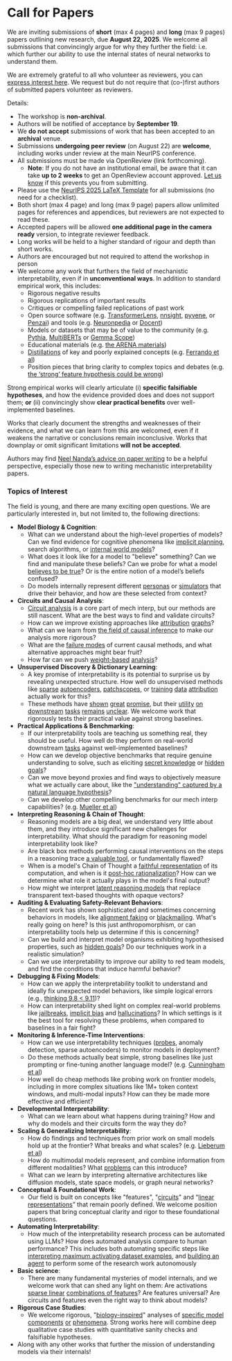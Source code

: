 # Call for Papers
We are inviting submissions of **short** (max 4 pages) and **long** (max 9 pages) papers outlining new research, due **August 22, 2025**. We welcome all submissions that convincingly argue for why they further the field: i.e. which further our ability to use the internal states of neural networks to understand them. 

We are extremely grateful to all who volunteer as reviewers, you can [express interest here](https://www.google.com/url?q=https://docs.google.com/forms/d/e/1FAIpQLSdiw1SJllzoTz_nqzDTzTOGb9DV3W_truQyh-WvYj_QGIi7Mg/viewform?usp%3Ddialog&sa=D&source=editors&ust=1752829815969943&usg=AOvVaw3J8bzrdRuJRT_8I3aiCRsw). We request but do not require that (co-)first authors of submitted papers volunteer as reviewers. 

Details: 
* The workshop is **non-archival**.
* Authors will be notified of acceptance by **September 19**.
* We **do not accept** submissions of work that has been accepted to an **archival** venue.
* Submissions **undergoing peer review** (on August 22) are **welcome**, including works under review at the main NeurIPS conference.
* All submissions must be made via OpenReview (link forthcoming).
  * **Note**: If you do not have an institutional email, be aware that it can take **up to 2 weeks** to get an OpenReview account approved. [Let us know](mailto:neurips2025@mechinterpworkshop.com) if this prevents you from submitting.
* Please use the [NeurIPS 2025 LaTeX Template](https://www.google.com/url?q=https://media.neurips.cc/Conferences/NeurIPS2025/Styles.zip&sa=D&source=editors&ust=1752829815971499&usg=AOvVaw3agNGXflEY5Re4M565modi) for all submissions (no need for a checklist).
* Both short (max 4 page) and long (max 9 page) papers allow unlimited pages for references and appendices, but reviewers are not expected to read these.
* Accepted papers will be allowed **one additional page in the camera ready** version, to integrate reviewer feedback.
* Long works will be held to a higher standard of rigour and depth than short works.
* Authors are encouraged but not required to attend the workshop in person
* We welcome any work that furthers the field of mechanistic interpretability, even if in **unconventional ways**. In addition to standard empirical work, this includes:
  * Rigorous negative results
  * Rigorous replications of important results
  * Critiques or compelling failed replications of past work
  * Open source software (e.g. [TransformerLens](https://www.google.com/url?q=https://github.com/neelnanda-io/TransformerLens&sa=D&source=editors&ust=1752829815972745&usg=AOvVaw1xT09_iSqw--5KGSIe1i9_), [nnsight](https://www.google.com/url?q=https://github.com/ndif-team/nnsight&sa=D&source=editors&ust=1752829815972827&usg=AOvVaw1HLXmRHzq9jQJv_iKHURL-), [pyvene](https://www.google.com/url?q=https://github.com/stanfordnlp/pyvene/tree/main/pyvene/models/mlp&sa=D&source=editors&ust=1752829815972909&usg=AOvVaw063DMeRQOHHRM_7j0NySIB), or [Penzai](https://www.google.com/url?q=https://github.com/google-deepmind/penzai&sa=D&source=editors&ust=1752829815972998&usg=AOvVaw0LnjQBmZ1IkVBvt7tWtKR1)) and tools (e.g. [Neuronpedia](https://www.google.com/url?q=http://neuronpedia.org&sa=D&source=editors&ust=1752829815973083&usg=AOvVaw3sUYhqU6coDxscC6pFUiMI) or [Docent](https://www.google.com/url?q=https://transluce.org/introducing-docent&sa=D&source=editors&ust=1752829815973176&usg=AOvVaw1ClBIYW3sHEDM_F9UA8e8v))
  * Models or datasets that may be of value to the community (e.g. [Pythia](https://www.google.com/url?q=https://arxiv.org/abs/2304.01373&sa=D&source=editors&ust=1752829815973356&usg=AOvVaw01aMq8kKNxQoW1-5yyhieT), [MultiBERTs](https://www.google.com/url?q=https://arxiv.org/abs/2106.16163&sa=D&source=editors&ust=1752829815973424&usg=AOvVaw3KRm6tVlQJI4f3_Ed8wf8a) or [Gemma Scope](https://www.google.com/url?q=https://arxiv.org/abs/2408.05147&sa=D&source=editors&ust=1752829815973495&usg=AOvVaw3kMVRNomIpO9GP0JkoIzBp))
  * Educational materials (e.g. [the ARENA materials](https://www.google.com/url?q=https://arena3-chapter1-transformer-interp.streamlit.app/&sa=D&source=editors&ust=1752829815973672&usg=AOvVaw09he7QLiPCfCKYvUuXrSPV))
  * [Distillations](https://www.google.com/url?q=https://distill.pub/2017/research-debt/&sa=D&source=editors&ust=1752829815973776&usg=AOvVaw07EJ2frXUgiSWL3db4UhUY) of key and poorly explained concepts (e.g. [Ferrando et al](https://www.google.com/url?q=https://arxiv.org/abs/2405.00208&sa=D&source=editors&ust=1752829815973906&usg=AOvVaw2xfohTcopzOPRcThqIYISj))
  * Position pieces that bring clarity to complex topics and debates (e.g. [the ‘strong’ feature hypothesis could be wrong](https://www.google.com/url?q=https://www.alignmentforum.org/posts/tojtPCCRpKLSHBdpn/the-strong-feature-hypothesis-could-be-wrong&sa=D&source=editors&ust=1752829815974145&usg=AOvVaw2EtTVTTvpcY0c8LiQL-Jwo))

Strong empirical works will clearly articulate (i) **specific falsifiable hypotheses**, and how the evidence provided does and does not support them; **or** (ii) convincingly show **clear practical benefits** over well-implemented baselines. 

Works that clearly document the strengths and weaknesses of their evidence, and what we can learn from this are welcomed, even if it weakens the narrative or conclusions remain inconclusive. Works that downplay or omit significant limitations **will not be accepted**. 

Authors may find [Neel Nanda’s advice on paper writing](https://www.google.com/url?q=https://www.alignmentforum.org/posts/eJGptPbbFPZGLpjsp/highly-opinionated-advice-on-how-to-write-ml-papers&sa=D&source=editors&ust=1752829815975138&usg=AOvVaw2qBDyyWB5fqvEOznSbv-9o) to be a helpful perspective, especially those new to writing mechanistic interpretability papers. 
### Topics of Interest
The field is young, and there are many exciting open questions. We are particularly interested in, but not limited to, the following directions: 
* **Model Biology & Cognition**:
  * What can we understand about the high-level properties of models? Can we find evidence for cognitive phenomena like [implicit planning](https://www.google.com/url?q=https://transformer-circuits.pub/2025/attribution-graphs/biology.html%23dives-poems&sa=D&source=editors&ust=1752829815975805&usg=AOvVaw3WTt7fF9xUSUninpqByTnd), search algorithms, or [internal world models](https://www.google.com/url?q=https://arxiv.org/abs/2210.13382&sa=D&source=editors&ust=1752829815975909&usg=AOvVaw36LXsvzLgoWKK67exJLmyR)?
  * What does it look like for a model to "believe" something? Can we find and manipulate these beliefs? Can we probe for what a model [believes to be true](https://www.google.com/url?q=https://arxiv.org/abs/2310.06824&sa=D&source=editors&ust=1752829815976164&usg=AOvVaw2JTcIb-AV5gMDGlFBinnSB)? Or is the entire notion of a model’s beliefs confused?
  * Do models internally represent different [personas](https://www.google.com/url?q=https://arxiv.org/abs/2406.12094&sa=D&source=editors&ust=1752829815976348&usg=AOvVaw1Pw9VSHNYJR8uLWlmYtXcq) or [simulators](https://www.google.com/url?q=https://www.nature.com/articles/s41586-023-06647-8&sa=D&source=editors&ust=1752829815976425&usg=AOvVaw0ArRDBUDfJRTFv-ZYMvIk0) that drive their behavior, and how are these selected from context?
* **Circuits and Causal Analysis**:
  * [Circuit analysis](https://www.google.com/url?q=https://distill.pub/2020/circuits/zoom-in/&sa=D&source=editors&ust=1752829815976676&usg=AOvVaw0UWimxgnXC4O8LHb9-FQvo) is a core part of mech interp, but our methods are still nascent. What are the best ways to find and validate circuits?
  * How can we improve existing approaches like [attribution](https://www.google.com/url?q=https://arxiv.org/abs/2406.11944&sa=D&source=editors&ust=1752829815976955&usg=AOvVaw3QRd76Q1nvlGwDR5pIhcBf) [graphs](https://www.google.com/url?q=https://transformer-circuits.pub/2025/attribution-graphs/methods.html&sa=D&source=editors&ust=1752829815977041&usg=AOvVaw2FHvTFViEx464BytzxEcNG)?
  * What can we learn from [the field of causal inference](https://www.google.com/url?q=https://arxiv.org/abs/2407.04690&sa=D&source=editors&ust=1752829815977187&usg=AOvVaw1wh4gNOBpxn9dhtLjELMd_) to make our analysis more rigorous?
  * What are the [failure modes](https://www.google.com/url?q=https://arxiv.org/abs/2307.15771&sa=D&source=editors&ust=1752829815977345&usg=AOvVaw1i_oGtykK8FhYKlgr2DJVt) of current causal methods, and what alternative approaches might bear fruit?
  * How far can we push [weight-based](https://www.google.com/url?q=https://arxiv.org/abs/2301.05217&sa=D&source=editors&ust=1752829815977532&usg=AOvVaw2pfaT6KVUuH7cZIXvs19Ty) [analysis](https://www.google.com/url?q=https://arxiv.org/abs/2410.08417&sa=D&source=editors&ust=1752829815977618&usg=AOvVaw2Bbhlof8G3eDZewvSjtYs5)?
* **Unsupervised Discovery & Dictionary Learning**:
  * A key promise of interpretability is its potential to surprise us by revealing unexpected structure. How well do unsupervised methods like [sparse](https://www.google.com/url?q=https://arxiv.org/abs/2103.15949&sa=D&source=editors&ust=1752829815977979&usg=AOvVaw2NjhjRBzXLXx59IW-kXWvI) [autoencoders](https://www.google.com/url?q=https://transformer-circuits.pub/2023/monosemantic-features&sa=D&source=editors&ust=1752829815978080&usg=AOvVaw141pY1ECu0Z6dezzMH0uCF), [patch](https://www.google.com/url?q=https://arxiv.org/abs/2401.06102&sa=D&source=editors&ust=1752829815978150&usg=AOvVaw3FDG0wzc4KYAgySwzz7paK)[scopes](https://www.google.com/url?q=https://arxiv.org/abs/2403.10949v2&sa=D&source=editors&ust=1752829815978202&usg=AOvVaw1JOudMc-5NSnAZubKVT6m9), or [training](https://www.google.com/url?q=https://proceedings.mlr.press/v70/koh17a?ref%3Dhttps://githubhelp.com&sa=D&source=editors&ust=1752829815978286&usg=AOvVaw2LfMDgqdVz5kt7UrAdgub5) [data](https://www.google.com/url?q=https://arxiv.org/abs/2308.03296&sa=D&source=editors&ust=1752829815978348&usg=AOvVaw2ZSXrefAHZbc1ngBoILVzN) [attribution](https://www.google.com/url?q=https://arxiv.org/abs/2205.11482&sa=D&source=editors&ust=1752829815978418&usg=AOvVaw38syo6-Mu-dYey0iLzQZ0X) actually work for this?
  * These methods have [shown](https://www.google.com/url?q=https://transformer-circuits.pub/2024/scaling-monosemanticity/index.html&sa=D&source=editors&ust=1752829815978577&usg=AOvVaw3H9oFoxqGmUMYq8eSvytxH) [great](https://www.google.com/url?q=https://transformer-circuits.pub/2025/attribution-graphs/biology.html&sa=D&source=editors&ust=1752829815978661&usg=AOvVaw185f2i-Jbauj5ms5qUkXSk) [promise](https://www.google.com/url?q=https://arxiv.org/abs/2503.10965&sa=D&source=editors&ust=1752829815978731&usg=AOvVaw2jchLxyaKBK57ObBQDCK6g), but their [utility](https://www.google.com/url?q=https://arxiv.org/abs/2502.16681&sa=D&source=editors&ust=1752829815978806&usg=AOvVaw1rbZIjs85XhruMxcoKFa6f) [on](https://www.google.com/url?q=https://www.tilderesearch.com/blog/sieve&sa=D&source=editors&ust=1752829815978867&usg=AOvVaw1ZRNDU4ADk6FZ6PPQQSgkK) [downstream](https://www.google.com/url?q=https://arxiv.org/abs/2501.17148&sa=D&source=editors&ust=1752829815978930&usg=AOvVaw0vUAbh2-VVLzd-wukX21_k) [tasks](https://www.google.com/url?q=https://transformer-circuits.pub/2024/features-as-classifiers/index.html&sa=D&source=editors&ust=1752829815979007&usg=AOvVaw3JUQzn5TywUwYBTkEFrVdW) [remains](https://www.google.com/url?q=https://arxiv.org/abs/2502.04382&sa=D&source=editors&ust=1752829815979071&usg=AOvVaw2wTMP4sru3ll3Q-wvVhiYU) [unclear](https://www.google.com/url?q=https://www.alignmentforum.org/posts/4uXCAJNuPKtKBsi28/negative-results-for-saes-on-downstream-tasks&sa=D&source=editors&ust=1752829815979162&usg=AOvVaw3EF3HrISAftcuwTY8qQg-R). We welcome work that rigorously tests their practical value against strong baselines.
* **Practical Applications & Benchmarking**:
  * If our interpretability tools are teaching us something real, they should be useful. How well do they perform on real-world downstream [tasks](https://www.google.com/url?q=https://www.lesswrong.com/posts/wGRnzCFcowRCrpX4Y/downstream-applications-as-validation-of-interpretability&sa=D&source=editors&ust=1752829815979592&usg=AOvVaw2A1W_0EQ9LEn7wDDDbIBCu) against well-implemented baselines?
  * How can we develop objective benchmarks that require genuine understanding to solve, such as eliciting [secret knowledge](https://www.google.com/url?q=https://arxiv.org/abs/2505.14352&sa=D&source=editors&ust=1752829815979825&usg=AOvVaw3mvB9ewDbKjd2BsvqQK34P) or [hidden goals](https://www.google.com/url?q=https://arxiv.org/abs/2503.10965&sa=D&source=editors&ust=1752829815979898&usg=AOvVaw2c24AbF2IwrfPz_kyfYax7)?
  * Can we move beyond proxies and find ways to objectively measure what we actually care about, like the ["understanding" captured by a natural language hypothesis](https://www.google.com/url?q=https://arxiv.org/abs/2502.04382&sa=D&source=editors&ust=1752829815980176&usg=AOvVaw1jFFnWtUrBTU0CZgHbODlf)?
  * Can we develop other compelling benchmarks for our mech interp capabilities? (e.g. [Mueller et al](https://www.google.com/url?q=https://arxiv.org/abs/2504.13151&sa=D&source=editors&ust=1752829815980367&usg=AOvVaw1yHdt9-tSbh--MHsXo3Ecc))
* **Interpreting Reasoning & Chain of Thought**:
  * Reasoning models are a big deal, we understand very little about them, and they introduce significant new challenges for interpretability. What should the paradigm for reasoning model interpretability look like?
  * Are black box methods performing causal interventions on the steps in a reasoning trace [a valuable tool](https://www.google.com/url?q=https://arxiv.org/abs/2506.19143&sa=D&source=editors&ust=1752829815980917&usg=AOvVaw09Dmw-MzUiuEjyJVnG6gXI), or fundamentally flawed?
  * When is a model's Chain of Thought a [faithful representation](https://www.google.com/url?q=https://arxiv.org/abs/2305.04388&sa=D&source=editors&ust=1752829815981101&usg=AOvVaw0QRWb9c3NQ4VNXFV1fXPyO) of its computation, and when is it [post-hoc rationalization](https://www.google.com/url?q=https://arxiv.org/abs/2503.08679&sa=D&source=editors&ust=1752829815981237&usg=AOvVaw2_mKlTSFKPvGayY3fXrsQA)? How can we determine what role it actually plays in the model's final output?
  * How might we interpret [latent reasoning models](https://www.google.com/url?q=https://arxiv.org/abs/2412.06769&sa=D&source=editors&ust=1752829815981438&usg=AOvVaw0lpE7MQ6XvKWCXj4jtGkQa) that replace transparent text-based thoughts with opaque vectors?
* **Auditing & Evaluating Safety-Relevant Behaviors**:
  * Recent work has shown sophisticated and sometimes concerning behaviors in models, like [alignment faking](https://www.google.com/url?q=https://arxiv.org/abs/2412.14093&sa=D&source=editors&ust=1752829815981815&usg=AOvVaw3Jd0vHHpzSZcsq806IfHCa) or [blackmailing](https://www.google.com/url?q=https://www.anthropic.com/research/agentic-misalignment&sa=D&source=editors&ust=1752829815981904&usg=AOvVaw2nmcihbdW-ZEC21gvPrwPm). What's really going on here? Is this just anthropomorphism, or can interpretability tools help us determine if this is concerning?
  * Can we build and interpret model organisms exhibiting hypothesised properties, such as [hidden goals](https://www.google.com/url?q=https://arxiv.org/abs/2503.10965&sa=D&source=editors&ust=1752829815982260&usg=AOvVaw0xHVpuJTfeo-gXuXeUUH-B)? Do our techniques work in a realistic simulation?
  * Can we use interpretability to improve our ability to red team models, and find the conditions that induce harmful behavior?
* **Debugging & Fixing Models**:
  * How can we apply the interpretability toolkit to understand and ideally fix unexpected model behaviors, like simple logical errors (e.g., [thinking 9.8 < 9.11](https://www.google.com/url?q=https://transluce.org/observability-interface&sa=D&source=editors&ust=1752829815982791&usg=AOvVaw2Q4k5SKY9AtkSMcsv9Em8O))?
  * How can interpretability shed light on complex real-world problems like [jailbreaks](https://www.google.com/url?q=https://transformer-circuits.pub/2025/attribution-graphs/biology.html%23dives-jailbreak&sa=D&source=editors&ust=1752829815982987&usg=AOvVaw2zCcrhoMCsAfq9W3kJPGv4), [implicit bias](https://www.google.com/url?q=https://arxiv.org/abs/2506.10922&sa=D&source=editors&ust=1752829815983063&usg=AOvVaw2TK9kEKDzbe70a1MZ0CZAC) and [hallucinations](https://www.google.com/url?q=https://arxiv.org/abs/2411.14257&sa=D&source=editors&ust=1752829815983146&usg=AOvVaw3xlpWAtXe6aW3Qs-A_Dahj)? In which settings is it the best tool for resolving these problems, when compared to baselines in a fair fight?
* **Monitoring & Inference-Time Interventions**:
  * How can we use interpretability techniques ([probes](https://www.google.com/url?q=https://arxiv.org/abs/2102.12452&sa=D&source=editors&ust=1752829815983532&usg=AOvVaw3r0o5ll2bZl5u2LFT0vFeZ), anomaly detection, sparse autoencoders) to monitor models in deployment?
  * Do these methods actually beat simple, strong baselines like just prompting or fine-tuning another language model? (e.g. [Cunningham et al](https://www.google.com/url?q=https://alignment.anthropic.com/2025/cheap-monitors/&sa=D&source=editors&ust=1752829815983831&usg=AOvVaw1RjCPYPkqPngSBJEGgTwqP))
  * How well do cheap methods like probing work on frontier models, including in more complex situations like 1M+ token context windows, and multi-modal inputs? How can they be made more effective and efficient?
* **Developmental Interpretability**:
  * What can we learn about what happens during training? How and why do models and their circuits form the way they do?
* **Scaling & Generalizing Interpretability**:
  * How do findings and techniques from prior work on small models hold up at the frontier? What breaks and what scales? (e.g. [Lieberum et al](https://www.google.com/url?q=https://arxiv.org/abs/2307.09458&sa=D&source=editors&ust=1752829815984676&usg=AOvVaw0YcBKLhkpz8On4buSQE6Pq))
  * How do multimodal models represent, and combine information from different modalities? What [problems](https://www.google.com/url?q=https://openreview.net/pdf?id%3DVUhRdZp8ke&sa=D&source=editors&ust=1752829815984896&usg=AOvVaw0j_mYb3gT4VBPwfXGCMII7) can this introduce?
  * What can we learn by interpreting alternative architectures like diffusion models, state space models, or graph neural networks?
* **Conceptual & Foundational Work**:
  * Our field is built on concepts like "features", "[circuits](https://www.google.com/url?q=https://distill.pub/2020/circuits/zoom-in/&sa=D&source=editors&ust=1752829815985360&usg=AOvVaw0rRzYMGFSFqi_9BAAfE_yD)" and “[linear representations](https://www.google.com/url?q=https://transformer-circuits.pub/2024/july-update/index.html%23linear-representations&sa=D&source=editors&ust=1752829815985470&usg=AOvVaw2rYWJlpWzD4t2RjNpoI01P)” that remain poorly defined. We welcome position papers that bring conceptual clarity and rigor to these foundational questions.
* **Automating Interpretability**:
  * How much of the interpretability research process can be automated using LLMs? How does automated analysis compare to human performance? This includes both automating specific steps like [interpreting maximum activating dataset examples](https://www.google.com/url?q=https://openaipublic.blob.core.windows.net/neuron-explainer/paper/index.html&sa=D&source=editors&ust=1752829815986032&usg=AOvVaw2lT-WDsgqV5ps-PTdP--Y6), and [building an agent](https://www.google.com/url?q=https://arxiv.org/abs/2404.14394&sa=D&source=editors&ust=1752829815986134&usg=AOvVaw14Lvg-4vdoq7zKVxVo9yCn) to perform some of the research work autonomously
* **Basic science**:
  * There are many fundamental mysteries of model internals, and we welcome work that can shed any light on them: Are activations [sparse linear](https://www.google.com/url?q=https://arxiv.org/abs/1601.03764&sa=D&source=editors&ust=1752829815986491&usg=AOvVaw2HODhfwIU6j5bLjXo0MMdX) [combinations of features](https://www.google.com/url?q=https://transformer-circuits.pub/2022/toy_model/index.html&sa=D&source=editors&ust=1752829815986588&usg=AOvVaw3XwbCy81_ki164OUPZcoAA)? Are features universal? Are circuits and features even the right way to think about models?
* **Rigorous Case Studies**:
  * We welcome rigorous, "[biology-inspired](https://www.google.com/url?q=https://distill.pub/2020/circuits/curve-circuits/&sa=D&source=editors&ust=1752829815986933&usg=AOvVaw3YJseJub7M6bqTbuSzgeBM)" analyses of [specific model](https://www.google.com/url?q=https://arxiv.org/abs/2310.04625&sa=D&source=editors&ust=1752829815987016&usg=AOvVaw3H38u_IBS_7nyhkQO_SDcD) [components](https://www.google.com/url?q=https://transformer-circuits.pub/2024/scaling-monosemanticity/index.html&sa=D&source=editors&ust=1752829815987100&usg=AOvVaw0WV3yxcM_nAqKpfldg5bdj) [or](https://www.google.com/url?q=https://arxiv.org/abs/2305.01610&sa=D&source=editors&ust=1752829815987175&usg=AOvVaw2inUqCeaQ5JrjUsfdK6XfU) [phenomena](https://www.google.com/url?q=https://arxiv.org/abs/2306.09346&sa=D&source=editors&ust=1752829815987240&usg=AOvVaw0pJn402qe1phKLec6VwDS8). Strong works here will combine deep qualitative case studies with quantitative sanity checks and falsifiable hypotheses.
* Along with any other works that further the mission of understanding models via their internals!